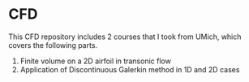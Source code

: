 # CFD

This CFD repository includes 2 courses that I took from UMich, which covers the following parts.  
1. Finite volume on a 2D airfoil in transonic flow  
2. Application of Discontinuous Galerkin method in 1D and 2D cases
